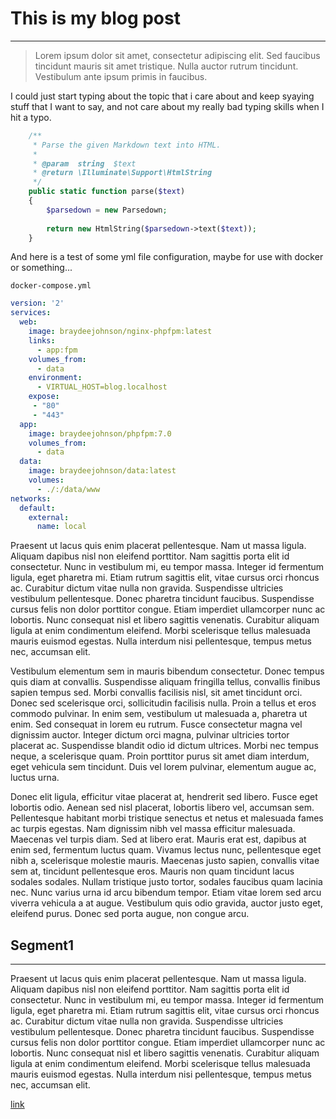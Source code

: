 # This is my blog post
---

> Lorem ipsum dolor sit amet, consectetur adipiscing elit. Sed faucibus tincidunt mauris sit amet tristique. Nulla auctor rutrum tincidunt. Vestibulum ante ipsum primis in faucibus.

I could just start typing about the topic that i care about and keep syaying stuff that I want to say, and not care about my really bad typing skills when I hit a typo. 

```php
	/**
	 * Parse the given Markdown text into HTML.
	 *
	 * @param  string  $text
	 * @return \Illuminate\Support\HtmlString
	 */
	public static function parse($text)
	{
	    $parsedown = new Parsedown;
	
	    return new HtmlString($parsedown->text($text));
	}
```

And here is a test of some yml file configuration, maybe for use with docker or something...

`docker-compose.yml`
```yml
version: '2'
services:
  web:
    image: braydeejohnson/nginx-phpfpm:latest
    links:
      - app:fpm
    volumes_from:
      - data
    environment:
      - VIRTUAL_HOST=blog.localhost
    expose:
     - "80"
     - "443"
  app:
    image: braydeejohnson/phpfpm:7.0
    volumes_from:
      - data
  data:
    image: braydeejohnson/data:latest
    volumes:
      - ./:/data/www
networks:
  default:
    external:
      name: local
```

Praesent ut lacus quis enim placerat pellentesque. Nam ut massa ligula. Aliquam dapibus nisl non eleifend porttitor. Nam sagittis porta elit id consectetur. Nunc in vestibulum mi, eu tempor massa. Integer id fermentum ligula, eget pharetra mi. Etiam rutrum sagittis elit, vitae cursus orci rhoncus ac. Curabitur dictum vitae nulla non gravida. Suspendisse ultricies vestibulum pellentesque. Donec pharetra tincidunt faucibus. Suspendisse cursus felis non dolor porttitor congue. Etiam imperdiet ullamcorper nunc ac lobortis. Nunc consequat nisl et libero sagittis venenatis. Curabitur aliquam ligula at enim condimentum eleifend. Morbi scelerisque tellus malesuada mauris euismod egestas. Nulla interdum nisi pellentesque, tempus metus nec, accumsan elit.

Vestibulum elementum sem in mauris bibendum consectetur. Donec tempus quis diam at convallis. Suspendisse aliquam fringilla tellus, convallis finibus sapien tempus sed. Morbi convallis facilisis nisl, sit amet tincidunt orci. Donec sed scelerisque orci, sollicitudin facilisis nulla. Proin a tellus et eros commodo pulvinar. In enim sem, vestibulum ut malesuada a, pharetra ut enim. Sed consequat in lorem eu rutrum. Fusce consectetur magna vel dignissim auctor. Integer dictum orci magna, pulvinar ultricies tortor placerat ac. Suspendisse blandit odio id dictum ultrices. Morbi nec tempus neque, a scelerisque quam. Proin porttitor purus sit amet diam interdum, eget vehicula sem tincidunt. Duis vel lorem pulvinar, elementum augue ac, luctus urna.

Donec elit ligula, efficitur vitae placerat at, hendrerit sed libero. Fusce eget lobortis odio. Aenean sed nisl placerat, lobortis libero vel, accumsan sem. Pellentesque habitant morbi tristique senectus et netus et malesuada fames ac turpis egestas. Nam dignissim nibh vel massa efficitur malesuada. Maecenas vel turpis diam. Sed at libero erat. Mauris erat est, dapibus at enim sed, fermentum luctus quam. Vivamus lectus nunc, pellentesque eget nibh a, scelerisque molestie mauris. Maecenas justo sapien, convallis vitae sem at, tincidunt pellentesque eros. Mauris non quam tincidunt lacus sodales sodales. Nullam tristique justo tortor, sodales faucibus quam lacinia nec. Nunc varius urna id arcu bibendum tempor. Etiam vitae lorem sed arcu viverra vehicula a at augue. Vestibulum quis odio gravida, auctor justo eget, eleifend purus. Donec sed porta augue, non congue arcu.
  
  
## Segment1
---
Praesent ut lacus quis enim placerat pellentesque. Nam ut massa ligula. Aliquam dapibus nisl non eleifend porttitor. Nam sagittis porta elit id consectetur. Nunc in vestibulum mi, eu tempor massa. Integer id fermentum ligula, eget pharetra mi. Etiam rutrum sagittis elit, vitae cursus orci rhoncus ac. Curabitur dictum vitae nulla non gravida. Suspendisse ultricies vestibulum pellentesque. Donec pharetra tincidunt faucibus. Suspendisse cursus felis non dolor porttitor congue. Etiam imperdiet ullamcorper nunc ac lobortis. Nunc consequat nisl et libero sagittis venenatis. Curabitur aliquam ligula at enim condimentum eleifend. Morbi scelerisque tellus malesuada mauris euismod egestas. Nulla interdum nisi pellentesque, tempus metus nec, accumsan elit.

[link](http://example.com)